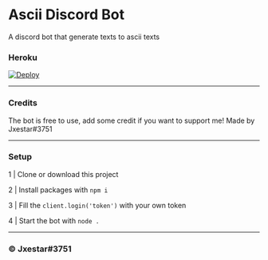 # Ascii Discord Bot
A discord bot that generate texts to ascii texts

### Heroku 
[![Deploy](https://www.herokucdn.com/deploy/button.svg)](https://github.com/Jxestar/asciibot/tree/master)

---
### Credits
The bot is free to use, add some credit if you want to support me!
Made by Jxestar#3751

---
### Setup
1 | Clone or download this project

2 | Install packages with `npm i`

3 | Fill the ```client.login('token')```
with your own token

4 | Start the bot with `node .`

---
### © Jxestar#3751
 
